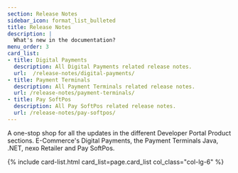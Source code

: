 ```yaml
---
section: Release Notes
sidebar_icon: format_list_bulleted
title: Release Notes
description: |
  What's new in the documentation?
menu_order: 3
card_list:
- title: Digital Payments
  description: All Digital Payments related release notes.
  url:  /release-notes/digital-payments/
- title: Payment Terminals
  description: All Payment Terminals related release notes.
  url: /release-notes/payment-terminals/
- title: Pay SoftPos
  description: All Pay SoftPos related release notes.
  url: /release-notes/pay-softpos/
---
```


A one-stop shop for all the updates in the different Developer Portal Product
sections. E-Commerce's Digital Payments, the Payment Terminals Java, .NET, nexo
Retailer and Pay SoftPos.

{% include card-list.html card_list=page.card_list col_class="col-lg-6" %}

